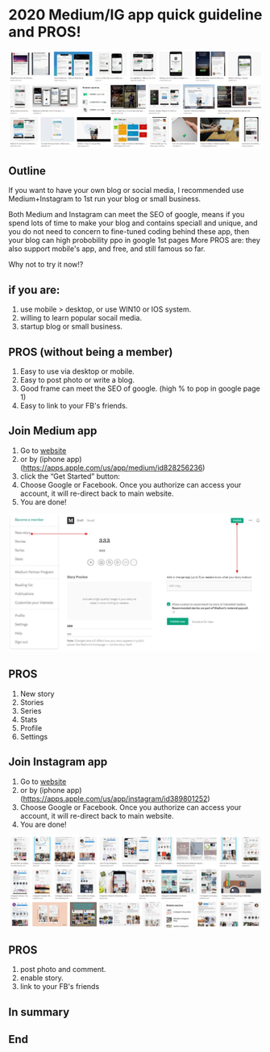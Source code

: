 # 2020 Medium/IG app quick guideline and PROS!
![f1](https://github.com/HCH1/blog/blob/master/fig/setblog0.JPG)

## Outline
If you want to have your own blog or social media, I recommended use Medium+Instagram to 1st run your blog or small business.

Both Medium and Instagram can meet the SEO of google, means if you spend lots of time to make your blog and contains speciall and unique, 
and you do not need to concern to fine-tuned coding behind these app, then your blog can high probobility ppo in google 1st pages
More PROS are: they also support mobile's app, and free, and still famous so far.

Why not to try it now!?

## if you are:
1. use mobile > desktop, or use WIN10 or IOS system.
1. willing to learn popular socail media.
1. startup blog or small business.

## PROS (without being a member)
1. Easy to use via desktop or mobile.
1. Easy to post photo or write a blog.
1. Good frame can meet the SEO of google. (high % to pop in google page 1)
1. Easy to link to your FB's friends.


## Join Medium app
1. Go to [website](https://medium.com/)
1. or by (iphone app)(https://apps.apple.com/us/app/medium/id828256236)
1. click the “Get Started” button:
1. Choose Google or Facebook. Once you authorize can access your account, it will re-direct back to main website. 
1. You are done!

![f1](https://github.com/HCH1/blog/blob/master/fig/setblog1a.JPG)
## PROS
1. New story
1. Stories
1. Series
1. Stats
1. Profile
1. Settings

## Join Instagram app
1. Go to [website](https://www.instagram.com/)
1. or by (iphone app)(https://apps.apple.com/us/app/instagram/id389801252)
1. Choose Google or Facebook. Once you authorize can access your account, it will re-direct back to main website. 
1. You are done!

![f1](https://github.com/HCH1/blog/blob/master/fig/setblog2a.JPG)
## PROS
1. post photo and comment.
1. enable story.
1. link to your FB's friends

## In summary


## End
